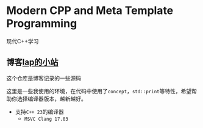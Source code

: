 # Modern CPP and Meta Template Programming
现代C++学习

## 博客[lap的小站](www.blog.lap-lace.top)

这个仓库是博客记录的一些源码

这里是一些我使用的环境，在代码中使用了`concept`，`std::print`等特性，希望帮助你选择编译器版本，越新越好。

- 支持`C++ 23`的编译器
  - `MSVC Clang 17.03`
